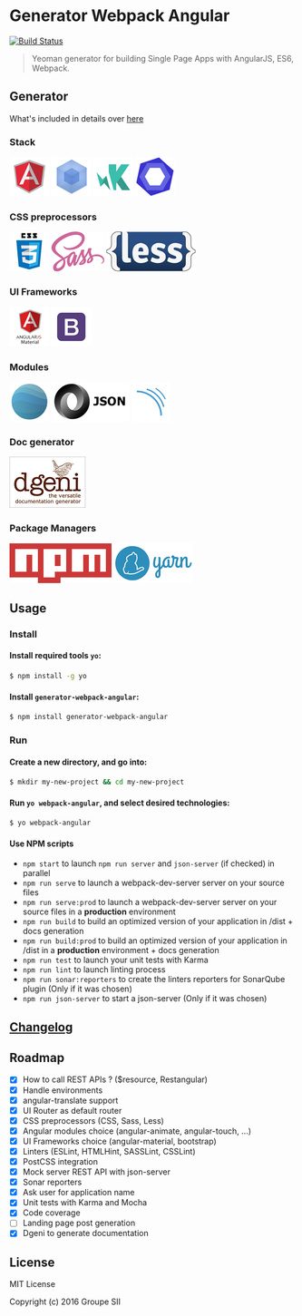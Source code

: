 # Generator Webpack Angular
[![Build Status](https://travis-ci.org/groupe-sii/generator-webpack-angular.svg?branch=master)](https://travis-ci.org/groupe-sii/generator-webpack-angular)

> Yeoman generator for building Single Page Apps with AngularJS, ES6, Webpack.

## Generator

What's included in details over [here](docs/STACK.md)

### Stack

[![AngularJS](assets/angularjs.png "AngularJS")](https://angularjs.org/)
[![Webpack](assets/webpack.png "Webpack")](https://webpack.github.io/)
[![Karma](assets/karma.png "Karma")](https://karma-runner.github.io)
[![ESLint](assets/eslint.png "ESLint")](http://eslint.org/)

### CSS preprocessors

![CSS](assets/css3.png "CSS 3")
[![Sass](assets/sass.png "Sass")](http://sass-lang.com/)
[![Less](assets/less.png "Less")](http://lesscss.org/)

### UI Frameworks

[![AngularJS Material](assets/angularjs-material.png "AngularJS Material")](https://material.angularjs.org/latest/)
[![Bootstrap](assets/bootstrap.png "Bootstrap")](http://getbootstrap.com/)

### Modules

[![angular-translate](assets/angular-translate.png "Angular Translate")](https://angular-translate.github.io/)
[![json-server](assets/json-server.png "JSON Server")](https://github.com/typicode/json-server)
[![SonarQube](assets/sonar-qube.png "sonar-web-frontend-reporters")](https://github.com/groupe-sii/sonar-web-frontend-reporters)

### Doc generator
[![dgeni](assets/dgeni.png "DGeni")](https://github.com/angular/dgeni)

### Package Managers

[![npm](assets/npm.png "npm")](https://www.npmjs.com/)
[![Yarn](assets/yarn.png "Yarn")](https://yarnpkg.com/)

## Usage

### Install

#### Install required tools `yo`:

```sh
$ npm install -g yo
```

#### Install `generator-webpack-angular`:

```sh
$ npm install generator-webpack-angular
```

### Run

#### Create a new directory, and go into:

```sh
$ mkdir my-new-project && cd my-new-project
```

#### Run `yo webpack-angular`, and select desired technologies:

```sh
$ yo webpack-angular
```

#### Use NPM scripts

- `npm start` to launch `npm run server` and `json-server` (if checked) in parallel
- `npm run serve` to launch a webpack-dev-server server on your source files
- `npm run serve:prod` to launch a webpack-dev-server server on your source files in a **production** environment
- `npm run build` to build an optimized version of your application in /dist + docs generation
- `npm run build:prod` to build an optimized version of your application in /dist in a **production** environment + docs generation
- `npm run test` to launch your unit tests with Karma
- `npm run lint` to launch linting process
- `npm run sonar:reporters` to create the linters reporters for SonarQube plugin (Only if it was chosen)
- `npm run json-server` to start a json-server (Only if it was chosen)

## [Changelog](https://github.com/groupe-sii/generator-webpack-angular/blob/master/CHANGELOG.md)

## Roadmap

- [x] How to call REST APIs ? ($resource, Restangular)
- [x] Handle environments
- [x] angular-translate support
- [x] UI Router as default router
- [x] CSS preprocessors (CSS, Sass, Less)
- [x] Angular modules choice (angular-animate, angular-touch, ...)
- [x] UI Frameworks choice (angular-material, bootstrap)
- [x] Linters (ESLint, HTMLHint, SASSLint, CSSLint)
- [x] PostCSS integration
- [x] Mock server REST API with json-server
- [x] Sonar reporters
- [x] Ask user for application name
- [x] Unit tests with Karma and Mocha
- [x] Code coverage
- [ ] Landing page post generation
- [x] Dgeni to generate documentation

## License

MIT License

Copyright (c) 2016 Groupe SII
